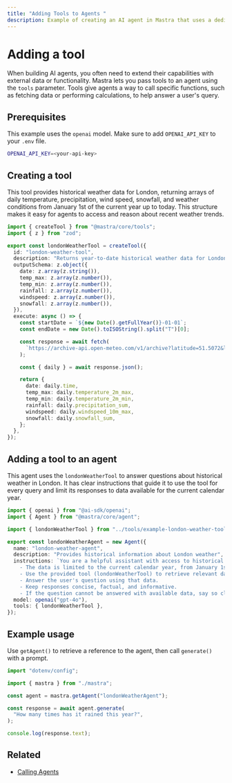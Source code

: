 ```yaml
---
title: "Adding Tools to Agents "
description: Example of creating an AI agent in Mastra that uses a dedicated tool to provide weather information.
---
```


# Adding a tool

When building AI agents, you often need to extend their capabilities with external data or functionality. Mastra lets you pass tools to an agent using the `tools` parameter. Tools give agents a way to call specific functions, such as fetching data or performing calculations, to help answer a user's query.

## Prerequisites

This example uses the `openai` model. Make sure to add `OPENAI_API_KEY` to your `.env` file.

```bash filename=".env" copy
OPENAI_API_KEY=<your-api-key>
```

## Creating a tool

This tool provides historical weather data for London, returning arrays of daily temperature, precipitation, wind speed, snowfall, and weather conditions from January 1st of the current year up to today. This structure makes it easy for agents to access and reason about recent weather trends.

```typescript filename="src/mastra/tools/example-london-weather-tool.ts" showLineNumbers copy
import { createTool } from "@mastra/core/tools";
import { z } from "zod";

export const londonWeatherTool = createTool({
  id: "london-weather-tool",
  description: "Returns year-to-date historical weather data for London",
  outputSchema: z.object({
    date: z.array(z.string()),
    temp_max: z.array(z.number()),
    temp_min: z.array(z.number()),
    rainfall: z.array(z.number()),
    windspeed: z.array(z.number()),
    snowfall: z.array(z.number()),
  }),
  execute: async () => {
    const startDate = `${new Date().getFullYear()}-01-01`;
    const endDate = new Date().toISOString().split("T")[0];

    const response = await fetch(
      `https://archive-api.open-meteo.com/v1/archive?latitude=51.5072&longitude=-0.1276&start_date=${startDate}&end_date=${endDate}&daily=temperature_2m_max,temperature_2m_min,precipitation_sum,windspeed_10m_max,snowfall_sum&timezone=auto`,
    );

    const { daily } = await response.json();

    return {
      date: daily.time,
      temp_max: daily.temperature_2m_max,
      temp_min: daily.temperature_2m_min,
      rainfall: daily.precipitation_sum,
      windspeed: daily.windspeed_10m_max,
      snowfall: daily.snowfall_sum,
    };
  },
});
```

## Adding a tool to an agent

This agent uses the `londonWeatherTool` to answer questions about historical weather in London. It has clear instructions that guide it to use the tool for every query and limit its responses to data available for the current calendar year.

```typescript filename="src/mastra/agents/example-london-weather-agent.ts" showLineNumbers copy
import { openai } from "@ai-sdk/openai";
import { Agent } from "@mastra/core/agent";

import { londonWeatherTool } from "../tools/example-london-weather-tool";

export const londonWeatherAgent = new Agent({
  name: "london-weather-agent",
  description: "Provides historical information about London weather",
  instructions: `You are a helpful assistant with access to historical weather data for London.
    - The data is limited to the current calendar year, from January 1st up to today's date.
    - Use the provided tool (londonWeatherTool) to retrieve relevant data.
    - Answer the user's question using that data.
    - Keep responses concise, factual, and informative.
    - If the question cannot be answered with available data, say so clearly.`,
  model: openai("gpt-4o"),
  tools: { londonWeatherTool },
});
```

## Example usage

Use `getAgent()` to retrieve a reference to the agent, then call `generate()` with a prompt.

```typescript filename="src/test-london-weather-agent.ts" showLineNumbers copy
import "dotenv/config";

import { mastra } from "./mastra";

const agent = mastra.getAgent("londonWeatherAgent");

const response = await agent.generate(
  "How many times has it rained this year?",
);

console.log(response.text);
```

<GithubLink
  outdated={true}
  marginTop='mt-16'
  link="https://github.com/mastra-ai/mastra/blob/main/examples/basics/agents/using-a-tool"
/>

## Related

- [Calling Agents](./calling-agents#from-the-command-line)
